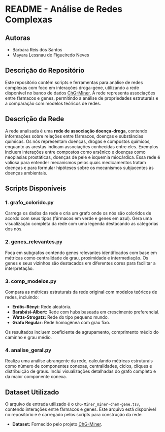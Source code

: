 # README - Análise de Redes Complexas

## Autoras

- Barbara Reis dos Santos
- Mayara Lessnau de Figueiredo Neves

## Descrição do Repositório

Este repositório contém scripts e ferramentas para análise de redes complexas com foco em interações droga-gene, utilizando a rede disponível no banco de dados [ChG-Miner](https://snap.stanford.edu/biodata/datasets/10004/10004-DCh-Miner.html). A rede representa associações entre fármacos e genes, permitindo a análise de propriedades estruturais e a comparação com modelos teóricos de redes.

## Descrição da Rede

A rede analisada é uma **rede de associação doença-droga**, contendo informações sobre relações entre fármacos, doenças e substâncias químicas. Os nós representam doenças, drogas e compostos químicos, enquanto as arestas indicam associações conhecidas entre eles. Exemplos incluem interações entre compostos como arsênico e doenças como neoplasias prostáticas, doenças de pele e isquemia miocárdica. Essa rede é valiosa para entender mecanismos pelos quais medicamentos tratam doenças e para formular hipóteses sobre os mecanismos subjacentes às doenças ambientais.

## Scripts Disponíveis

### 1. **grafo_colorido.py**

Carrega os dados da rede e cria um grafo onde os nós são coloridos de acordo com seus tipos (fármacos em verde e genes em azul). Gera uma visualização completa da rede com uma legenda destacando as categorias dos nós.

### 2. **genes_relevantes.py**

Foca em subgrafos contendo genes relevantes identificados com base em métricas como centralidade de grau, proximidade e intermediação. Os genes e seus vizinhos são destacados em diferentes cores para facilitar a interpretação.

### 3. **comp_modelos.py**

Compara as métricas estruturais da rede original com modelos teóricos de redes, incluindo:

- **Erdős-Rényi:** Rede aleatória.
- **Barabási-Albert:** Rede com hubs baseada em crescimento preferencial.
- **Watts-Strogatz:** Rede do tipo pequeno mundo.
- **Grafo Regular:** Rede homogênea com grau fixo.

Os resultados incluem coeficiente de agrupamento, comprimento médio do caminho e grau médio.

### 4. **analise_geral.py**

Realiza uma análise abrangente da rede, calculando métricas estruturais como número de componentes conexas, centralidades, ciclos, cliques e distribuição de graus. Inclui visualizações detalhadas do grafo completo e da maior componente conexa.

## Dataset Utilizado

O arquivo de entrada utilizado é o `ChG-Miner_miner-chem-gene.tsv`, contendo interações entre fármacos e genes. Este arquivo está disponível no repositório e é carregado pelos scripts para construção da rede.

- **Dataset:** Fornecido pelo projeto [ChG-Miner](https://snap.stanford.edu/biodata/datasets/10004/10004-DCh-Miner.html).
